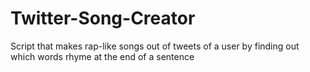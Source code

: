 # Twitter-Song-Creator
Script that makes rap-like songs out of tweets of a user by finding out which words rhyme at the end of a sentence

